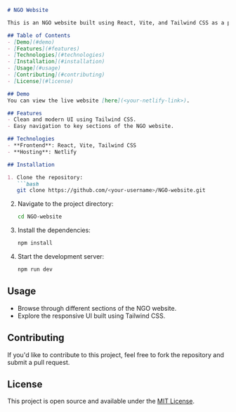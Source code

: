 
```markdown
# NGO Website

This is an NGO website built using React, Vite, and Tailwind CSS as a part of a task. The website is hosted on Netlify.

## Table of Contents
- [Demo](#demo)
- [Features](#features)
- [Technologies](#technologies)
- [Installation](#installation)
- [Usage](#usage)
- [Contributing](#contributing)
- [License](#license)

## Demo
You can view the live website [here](<your-netlify-link>).

## Features
- Clean and modern UI using Tailwind CSS.
- Easy navigation to key sections of the NGO website.

## Technologies
- **Frontend**: React, Vite, Tailwind CSS
- **Hosting**: Netlify

## Installation

1. Clone the repository:
   ```bash
   git clone https://github.com/<your-username>/NGO-website.git
   ```

2. Navigate to the project directory:
   ```bash
   cd NGO-website
   ```

3. Install the dependencies:
   ```bash
   npm install
   ```

4. Start the development server:
   ```bash
   npm run dev
   ```

## Usage
- Browse through different sections of the NGO website.
- Explore the responsive UI built using Tailwind CSS.

## Contributing
If you'd like to contribute to this project, feel free to fork the repository and submit a pull request.

## License
This project is open source and available under the [MIT License](LICENSE).
```

